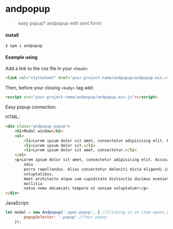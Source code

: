 # andpopup

> easy popup? andpopup with sent form!

#### install

```
$ npm i andpopup
```

#### Example using

Add a link to the css file in your `<head>`:

```html
<link rel="stylesheet" href="your-project-name/andpopup/andpopup.min.css">
```

Then, before your closing `<body>` tag add:

```html
<script src="your-project-name/andpopup/andpopup.min.js"></script>
```

Easy popup connection.

HTML:

```html
<div class="andpopup popup">
    <h2>Modal window</h2>
    <ul>
        <li>Lorem ipsum dolor sit amet, consectetur adipisicing elit. Reiciendis, totam!</li>
        <li>Lorem ipsum dolor sit.</li>
        <li>Lorem ipsum dolor sit amet, consectetur.</li>
    </ul>
    <p>Lorem ipsum dolor sit amet, consectetur adipisicing elit. Accusantium alias aliquid eligendi magni maiores
        odio
        porro repellendus. Alias consectetur deleniti dicta eligendi inventore modi, optio qui repudiandae
        voluptatibus.
        Amet architecto atque cum cupiditate distinctio ducimus eveniet facere fuga fugiat ipsum, itaque maxime
        mollitia
        natus nemo obcaecati tempore ut veniam voluptatum!</p>
</div>
```

JavaScript:

```javascript
let modal = new Andpopup('.open-popup', { //Clicking on an item opens your popup
        popupSelector: '.popup' //Your popup
    });
```
